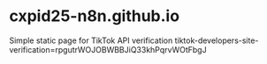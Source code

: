 # cxpid25-n8n.github.io
Simple static page for TikTok API verification
tiktok-developers-site-verification=rpgutrWOJOBWBBJiQ33khPqrvWOtFbgJ
